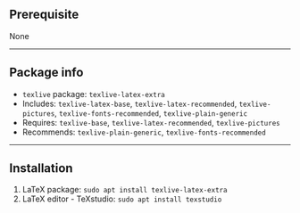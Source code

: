 ## Prerequisite 
None
___
## Package info
 - `texlive` package: `texlive-latex-extra` 
 - Includes: `texlive-latex-base`, `texlive-latex-recommended`, `texlive-pictures`, `texlive-fonts-recommended`, `texlive-plain-generic` 
 - Requires: `texlive-base`, `texlive-latex-recommended`, `texlive-pictures` 
 - Recommends: `texlive-plain-generic`, `texlive-fonts-recommended` 
___ 
## Installation 
 1. LaTeX package: `sudo apt install texlive-latex-extra` 
 2. LaTeX editor - TeXstudio: `sudo apt install texstudio` 
